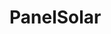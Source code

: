 # PanelSolar

<!DOCTYPE html>
<html lang="en">
<head>
    <meta charset="UTF-8">
    <meta name="viewport" content="width=device-width, initial-scale=1.0">
    <link rel="stylesheet" href="https://maxcdn.bootstrapcdn.com/bootstrap/4.5.2/css/bootstrap.min.css">
    <script src="https://ajax.googleapis.com/ajax/libs/jquery/3.5.1/jquery.min.js"></script>
    <script src="https://cdnjs.cloudflare.com/ajax/libs/popper.js/1.16.0/umd/popper.min.js"></script>
    <script src="https://maxcdn.bootstrapcdn.com/bootstrap/4.5.2/js/bootstrap.min.js"></script>
    <script src="https://cdnjs.cloudflare.com/ajax/libs/xlsx/0.17.3/xlsx.full.min.js"></script>
    <link href="/static/estilos.css" rel="stylesheet">
    <link rel="stylesheet" href="https://mdbcdn.b-cdn.net/wp-content/themes/mdbootstrap4/docs-app/css/compiled-4.20.0.min.css">
    <link href="https://cdn.jsdelivr.net/npm/bootstrap@5.2.3/dist/css/bootstrap.min.css" rel="stylesheet">
    <title>Animación de Irradiación Solar</title>
    <style>
        .futuristic-btn {
            padding: 10px 20px;
            border-radius: 25px;
            background-color: #ffc402;
            color: rgb(0, 0, 0);
            cursor: pointer;
            outline: none;
            margin-top: 10px;
            margin-right: 10px;
            font-weight: bold;
            font-family: "Century Gothic", Arial, sans-serif;
            box-shadow: 0 0 10px rgb(238, 211, 112);
        }

        .futuristic-btn:hover {
            background-color: #df2a12;
            color: white;
            font-family: "Century Gothic", Arial, sans-serif;
            transform: scale(1.05); 
            transition: background-color 0.3s ease, transform 0.3s ease;
            box-shadow: 0 0 10px rgb(238, 158, 112);
        }

        #solarAnimationContainer {
            width: 80%; /* Adjust the width as needed */
            margin: 0 auto; /* Center the container */
            overflow: hidden; /* Hide the overflowing content */
            box-shadow: 0 0 18px rgb(238, 211, 112);
            display: flex;
            margin-top: 30px;
            flex-direction: column;
            align-items: center; /* Centrar verticalmente */
            justify-content: center;
        }

        #solarAnimation {
            width: 100%; /* Ensure the animation fills the container */
        }

        .futuristic-bg {
    background-color: #111; /* Color de fondo oscuro */
}

.futuristic-title {
    color: #fff; /* Color de texto blanco */
    font-family: 'Century Gothic', sans-serif;
    margin-top: 50px;
}

.futuristic-text {
    color: #fff; /* Color de texto blanco */
    font-family: 'Century Gothic', sans-serif;
    display: flex; 
    flex-direction: column; 
    align-items: center; 
    /*background-color: rgba(255, 251, 6, 0.201); */
    padding: 8px; 
    border-radius: 10px; 
    width: 650px; 
    margin: 0 auto;
    box-shadow: 0 0 18px rgb(238, 158, 112);
}



body { background: #000; }

.orb {
    animation: spin 4s linear infinite;
    width: 300px;
    height: 300px;
    margin: auto;
    margin-top: 50px;
    border-radius: 50%;
    box-shadow:
        inset 0 0 50px #e67300,
        inset 20px 0 60px rgb(223, 213, 9), /* Cambiar a amarillo */
        inset -20px 0 60px #FF5733, /* Cambiar a un tono de naranja */
        inset 20px 0 300px rgb(249, 46, 0), /* Cambiar a rojo */
        inset -20px 0 300px #FF5733, /* Cambiar a un tono de naranja */
          0 0 50px #FFFF00, /* Cambiar a amarillo */
          -10px 0 60px #FF5733, /* Cambiar a un tono de naranja */
          10px 0 60px #FF5733; /* Cambiar a un tono de naranja */
}


.center {
      display: flex;
      justify-content: center;
      align-items: center;
    }

@keyframes spin { 100% { -webkit-transform: rotate(360deg); transform:rotate(360deg); } }

    </style>
</head>
<body class="body">
     <ul style="list-style-type: none; padding: 0;">
      <li style="display: inline-block; margin-right: 10px;">
        <a href="index.html" class="button">Inicio</a>
      </li>
    </ul>
    <h1 class="futuristic-title">Animación de Irradiación Solar a lo largo del Día</h1>
    <div class="orb"></div>
    <div class="futuristic-text" style="margin-top: 60px;">
        <p>La mejor hora para conectar el panel solar en la mañana es a las: {{ mejor_hora_min }}</p>
        <p>La mejor hora para conectar el panel solar en la tarde es a las: {{ mejor_hora_max }}</p>
    </div>
    
    <br>
    <button style="font-family: Century Gothic, sans-serif;" type="button" class="btn futuristic-btn" onclick="toggleGraph()">Mostrar/ocultar Gráfica</button>
    <div ><img id="solarAnimationContainer" src="{{ animation_filename }}" alt="Irradiación Solar"></div>


    <script>
        function toggleGraph() {
            var img = document.getElementById('solarAnimationContainer');
            img.style.display = (img.style.display === 'none') ? 'block' : 'none';
        }
    </script>
    
  
    <footer style="margin-top: 30px; background-color: #000000;" class="page-footer font-small pt-4">
        <div class="container-fluid text-center text-md-left" style=" background-image: linear-gradient(rgb(0, 0, 0),rgb(151, 93, 0)); font-family: Century Gothic;">
            <div class="row">
                    <h5 class="text-uppercase">¿Por qué es importante la hora de conexión?</h5>
                    <p>Conectar tu panel solar en el momento adecuado puede maximizar la eficiencia energética y optimizar el rendimiento de tu sistema fotovoltaico. Aprovecha al máximo la luz solar siguiendo estas recomendaciones.</p>
                </div>
            </div>
        </div>
        <div class="footer-copyright text-center py-3" style="background-color: #000000; font-family: Century Gothic; color: whitesmoke; text-shadow: 0 0 10px #FFFFFF;">
            © 2024 Todos los derechos reservados | Desarrollado por Edmundo Contreras
        </div>
        
    </footer>
</body>

</html>
